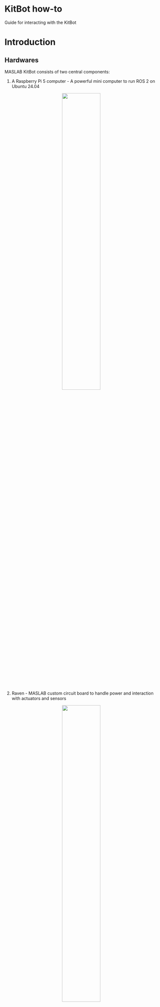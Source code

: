 # KitBot how-to
Guide for interacting with the KitBot

# Introduction
## Hardwares
MASLAB KitBot consists of two central components:  
1. A Raspberry Pi 5 computer - A powerful mini computer to run ROS 2 on Ubuntu 24.04

<p align="center">
<img src="image/pi5.png" width="50%" />
</p>

2. Raven - MASLAB custom circuit board to handle power and interaction with actuators and sensors

<p align="center">
<img src="image/raven.png" width="50%" />
</p>

MASLAB KitBot also includes motors with encoders and servos to mobilize the robot. Teams can opt to use other motors and servos. More about actuators will be covered in another guide.

Raven also includes an onboard inertial measurement unit (IMU) and qwiic (https://www.sparkfun.com/qwiic) connector system to connect the Pi 5 to other sensors. More about how to use sensors will be covered in another guide. 

To power these devices LiPo batteries will be provided.
> [!CAUTION]
> LiPo batteries are **DANGEROUS**. Please review [LiPo how-to](https://github.com/MASLAB/battery-how-to/blob/main/README.md) before using the kitbot with a battery.

## Softwares
The Raspberry Pi 5 is already set up with Ubuntu 24.04 and ROS 2. Communication with the Pi will be through the Pi's Ethernet connector or through the wireless network.

# Hardware Setup
> [!NOTE]
> As a soldering practice ~~and cost cutting effort 💸~~, some kitbot part requires a bit of soldering. If you are new to soldering, need a refresh for soldering, or having any question/concern/problem, please reach out to a MASLAB staff during lab hours for assistance.
> For soldering through-hole components, here is a good tutorial video: https://www.youtube.com/watch?v=DJH7VLGJ4fs
> For soldering cables together, here is another good tutorial video: https://www.youtube.com/watch?v=NSqPHQ1zQco

## Motor
<!-- TODO: Add images -->
The wheel motors come with uncrimped power and encoder wires. Below is the color code for the motor.

<p align="center">
<img src="image/motor_pins.png" width="50%" />
</p>

The Red and White pins are for powering the motor. They can be screwed into the motor terminal blocks (to be explained later). The other pins are for encoders to count how many revolution has the motor rotated. To easily connect and disconnect these pins in the future, we can solder wires with headers onto them:

1. Pull out a black, yellow, green, and blue wires from the precrimped cable sets.

2. Cut each of them in half to have precrimped leads for 2 motors.

3. Strip and solder the uncrimped ends to the motor's uncrimped encoder wires of the same colors.

4. Make 2 of them for the driving wheels.

<!-- Your end motor should look like this below. Make 2 of them for the driving wheels. -->

## Raspberry Pi
The Raspberry Pi 5 requires an active cooler to properly cool the board during heavy computations (i.e. image processing). To install the cooler, follow the installation guide at: https://datasheets.raspberrypi.com/cooling/raspberry-pi-active-cooler-product-brief.pdf 

The Pi also requires a micro SD that stores all the system file. Your kit should include one inside an SD card adapter. This card is already preloaded with ROS2, Raven update scripts, and your team's repository.

## Raven Board

> [!IMPORTANT]
> When described using relative position (left, right, top, bottom, etc.), the board is assummed to be facing up (component side on top). The 40 pins (20x2) headers is "top". All components are installed on the component side unless mentioned otherwise. Header pins are installed with short side down and long side up.

<p align="center">
<img src="image/raven_position.jpeg" width="75%" />
</p>

### Soldering
<!-- TODO: Add images -->
#### On button
Raven needs a power button to turn on. The connector to this power button is located near top right corner of the `1R0` cube (an inductor). Grab the power button cable, the power button connector, and the power button. Solder the connector, matching the outline on the board. Solder the power button cable to the power button.

<p align="center">
<img src="image/power_button.png" width="75%" />
</p>


#### Battery connector
Raven uses an XT30 connector at the right most edge to connect to the battery. Install the connector and make sure that the shape of the connector matches the outline (flat edge toward top and angled edge toward bottom of board). Solder the connector.

> [!CAUTION]
> As a battery connector, soldering and using this connector incorrectly will likely destroy the Raven board AND the Pi if connected. Please make sure to follow the instruction, take a look at staff's reference board, and ask a MASLAB staff if you are unsure about anything.

<p align="center">
<img src="image/battery_connector.png" width="75%" />
</p>

#### Motor terminals
Raven uses 5 terminal blocks around the bottom edge to connect to motors. Each terminal block is for one motor. Solder at least 2 of these terminals to connect to the kitbot wheel motors. Make sure that the opening points to the edge of the board.

<p align="center">
<img src="image/motor_terminal.png" width="75%" />
</p>

#### Encoder pins
Each motor may be equipped with an encoder. The encoder pins are 4x5 pins located on the left side, above 2 black buttons. Populate Raven's encoder ports with black, blue, yellow, and green headers from left to right.

<p align="center">
<img src="image/encoder_pins.png" width="50%" />
</p>

#### Servo pins
A typical servo has 3 pins for power and signal. The servo pins are 5x3 pins near the top right corner of the board. Populate Raven's servo ports with black, red, and yellow headers from top to bottom.

<p align="center">
<img src="image/servo_pins.png" width="75%" />
</p>

#### Digital pins
Raven also have digital IO ports that are connected to the Pi's GPIOs for buttons / limit switches / digital output. They are 2x5 pins located left of the servo pins. Populate the right column with black headers and left with any color like your team's unique board identifier 😁

<p align="center">
<img src="image/io_pins.png" width="50%" />
</p>

#### Pi connector
Raven is connected to the Raspberry Pi 5 through the standard Raspberry Pi 40 pins connector. It is the 20x2 pins located at the top most edge of the board. To populate it:

1. Install the connector such that the exposed pins go from the bottom (side with MASLAB logo) to the top (side with components).

<p align="center">
<img src="image/rpi_pins.png" width="75%" />
</p>

2. Make sure the pins are perfectly square with the board and solder the pins. Misaligned pins may not fit on the Pi.

### Pi connection
Raven is designed as a compact Raspberry Pi HAT (Hardware Attached on Top) board. It meant to be installed directly on top of the Pi 5. To properly secure the board to the Pi, follow the [installation video](https://vilros.com/pages/pi-5-active-cooler-compatible-case-instruction-video) but do not populate the plastic covers. Instead, use Raven board as the top cover and leave the bottom cover uninstalled. We can mount the assembly onto the kitbot later through the bottom standoffs.

### Power button
The [power button](#power-button) you made previously plugs into the power connector. When the battery is connected, this button turns on the system. To turn off, shut down the Pi with Pi's power button (not Raven power button) or [command](#shutdown-pi).

### Motor connection
Raven supports up to 5 motors with 5 optional encoders. If using encoder, make sure the the motor is modified according to [Motor](#motor). 

Each motor [terminal block](#motor-terminals) has 2 screw ports for power and ground (GND) for each motor. The left most block is motor 1 and right most block is motor 5.

Each encoder port is made of a row of [black, blue, yellow, and green pins](#encoder-pins). The top most encoder port is for motor 1 and bottom most port is for motor 5. From black to green (or from left to right if you did not use colored header):

<p align="center">

(Left to right)
| Black       | Blue       | Yellow | Green |
|-------------|------------|--------|-------|
| Hall ground | Hall power | C1     | C2    |

</p>

To connect the motor power, loosen the screws of a terminal block, insert the power (red) wire into one screw ports and ground (white) into the other screw port, and tighten the screws.

> [!TIP]
> The order of the wire does not matter. Reversing them will reverse the rotation of the motor. Feel free to experiment and use whichever order makes the most sense for your software.

To connect the motor encoder, plug in the encoder wires to corresponding signal. 

> [!TIP]
> If you are using the wheel motor you modified in [Motor](#motor), you can match the colors into the encoder port of corresponding motor. If you are using other motor, **check the datasheet and match the signals**. They may have slightly different names but they should all have power, ground, and two other signals. Like the motor, reversing the two signal also reverse the encoder count.

### Servo connection
Raven supports up to 4 servos. Each servo port is made of a column of [black, red, and yellow pins](#servo-pins). The left most servo port is for servo 1 and right most port is for servo 4. From black to yellow (or from top to bottom if you did not use colored header):

<table style="margin: 0px auto;">
  <tr>
    <th>Black</th>
    <td>Ground</td>
  </tr>
  <tr>
    <th>Red</th>
    <td>Power (5V)</td>
  </tr>
  <tr>
    <th>Yellow</th>
    <td>Signal</td>
  </tr>
</table>

To connect the servo, install the servo connector directly onto the servo pins, matching brown to black, red to red, and orange to yellow.

### Digital pins connection
Raven has 5 digital pins that pair with ground pins. Each digital port is made of a row of [your team's favorite colors](#switch-pins) and ground. The right side of the port is all connected to ground. The left side is as followed from top to bottom:

<p align="center">

| Left   | Right |
|--------|-------|
| GPIO6  | GND   |
| GPIO16 | GND   |
| GPIO5  | GND   |
| GPIO7  | GND   |
| GPIO19 | GND   |

</p>

### qwiic connection
Raven also have 2 qwiic ports to support qwiic devices such as another inertial measurement sensor, color sensor, GPS, and even an LCD. Behind the connectors are connection to the I2C ports of the Raspberry Pi. The left connector is for I2C port 1 and right connector is for I2C port 2. More information about qwiic connection system can be found here: https://www.sparkfun.com/qwiic 

### Battery connection
Raven uses an XT30 connector to connect to the battery. This is the yellow connector on the right side of the board. It is smaller than the XT60 connector on the battery and requires an adapter.

<p align="center">
<img src="image/battery_adapter.png" width="50%" />
</p>

# Software Setup
> [!IMPORTANT]
> For this section, power the Pi with Raven installed on top using the USB-C power adapter. **DO NOT USE THE BATTERY**.

## Terminal
Many interaction with the Pi and using ROS will be through a [terminal](https://en.wikipedia.org/wiki/Command-line_interface). To simply put, a terminal is a software for interaction with the computer through text input. For Ubuntu, you can access the terminal in the software panel or use shortcut `Ctrl + Alt + T`.

If you have never used computer through a terminal before, please follow this tutorial to learn how to use the terminal: https://ubuntu.com/tutorials/command-line-for-beginners

## ROS2 Setup
We have a ROS2 local setup guide to install ROS2 and VSCode on your personal computer and familiarize with both software. The guide is available at: https://github.com/MASLAB/ros2-setup

## MIT GitHub setup
If you have never used MIT GitHub, you will need to visit https://github.mit.edu to activate your account. After that, to use git on your computer, you have to create and register a key for your computer to access your account. Follow this documentation to do that: https://docs.github.com/en/enterprise-server@3.2/authentication/connecting-to-github-with-ssh

## Connect to Pi (SSH)
To connect to the Pi, we use [Secure Shell (SSH)](https://en.wikipedia.org/wiki/Secure_Shell) as the most barebone way to connect without a monitor and a keyboard. SSH is preinstalled in Ubuntu. SSH is a software to log in and open a terminal on the Pi through the network. The network connection can be through WiFi or the Pi's Ethernet port (preferred). The Pi is preconfigured to connect to `EECS-Labs` when in lab or `MIT` when anywhere else on campus.

### IP address
For SSH, we need the Pi's [IP address](https://en.wikipedia.org/wiki/IP_address). On WiFi, the IP address and wireless network name of your Pi is reported periodically on https://maslab.mit.edu/pollmemaybe. For Ethernet, connect the to the Pi through the Ethernet cable and the IP of the Pi is fixed at `192.168.1.1`.

> [!IMPORTANT]
> For connection through wireless network, make sure you are on the same wireless network as the Pi. This means you will have to be on `EECS-Labs` in the lab or `MIT`/`MIT Secure` when anywhere else on campus.

> [!TIP]
> For most reliable connection and for ROS message to communicate to your computer as well, please use Ethernet connection. MIT wireless network is set up to refresh the IP address of the Pi and causes frequent disconnection. It also blocks ROS messages from passing between the Pi and your computer. It is really only fine for starting up your robot on the field once you have developed your robot software.

> [!TIP]
> When using Ethernet, it may be helpful to temporarily disable your WiFi connection to not confuse your computer. For VirtualBox, check 

### Account
We will also need a user account to log into the Pi. Please ask a MASLAB staff for username and password information.

### Login in
Once you have the IP address and information, open a terminal and use SSH with this command format.
```shell
ssh <username>@<ip-address>
```
When you use SSH to access a computer with a new IP address for the first time, SSH will return something like:
```text
The authenticity of host '194.195.118.85 (194.195.118.85)' can't be established.
ED25519 key fingerprint is SHA256:wF2qILJg7VbqEE4/zWmyMTSwy3ja7be1jTIg3WzmpeE.
This key is not known by any other names
Are you sure you want to continue connecting (yes/no/[fingerprint])?
```
Enter `yes` to confirm and remember the Pi's network identity for future access. Then type the password as provided by MASLAB staff.

## Connect to Pi (VSCode Remote Window)
VSCode has an extension to remotely connect to the Pi's and open its folders directly on VSCode. The extension is available here: https://marketplace.visualstudio.com/items?itemName=ms-vscode-remote.remote-ssh 

Install and follow the [Getting started](https://marketplace.visualstudio.com/items?itemName=ms-vscode-remote.remote-ssh#getting-started) note with simple SSH host setup. 

## Current folders
Currently, the Pi has 2 folders in the home (`~/`) directory:
1. `raspi-setup` - Setup folder with all the scripts that were used to set up the Pi and update scripts to update Raven's firmware and MASLAB software library.
2. `ros_ws` - A ROS2 workspace that is linked to your team's [MASLAB GitHub repository](https://github.mit.edu/maslab-2025).

## Raven Setup
Raven board is completely new! That also means it comes with no firmware installed. Therefore, we need to install deploy the firmware by running this command on the Pi:

```shell
./raspi-setup/update-software.sh
```

This command will grab the latest version of the Raven firmware and deploy it on the Raven, so make sure Raven is installed on the Pi before running this command. It will also install the latest version of our software library to use Raven and the onboard IMU.

> [!TIP]
> MASLAB will always be a work in progress. We may release updated versions of Raven firmware and software library as we (and you) discover bugs and improve our software. Therefore, remember to run this command again when we announce software updates.

## Shutdown Pi
To shutdown the Pi, run this command on the Pi.
```shell
sudo shutdown 0
```
The `0` in the command indicates that we want to shutdown with 0 wait instead of the default 1 minute wait before shutdown.

Alternatively, you can press the Pi's small power button near the SD card slot.

## Getting ROS message from Pi (ETHERNET ONLY)
### Fix a setup bug
> [!IMPORTANT]
> There is a bug in the Pi's setup that makes ROS2 messages from the Pi not forwarding to your local computer. To fix this, either come by the staff's desk, or try this if you are familiar with editing text files from the terminal:
> 1. SSH into the Pi
> 1. Edit `~/.bashrc` on the Pi
> 2. Remove the line `export FASTDDS_BUILTIN_TRANSPORTS=LARGE_DATA`
> 3. Save and reboot the Pi  
> 
> Sorry for the trouble!

Due to restrictions on MIT WiFi networks, ROS2 messages can only be forwarded through Ethernet connection. To try this out: 

1. Do [FizzBuzz exercise](https://github.com/MASLAB/ROS2_FizzBuzz) on the Pi through SSH or VSCode Remote.
2. Also have at least fizzbuzz_interfaces on your local ROS2 workspace.
3. Build and source the workspace on BOTH the Pi and your local computer.
4. Launch fizzbuzz (`ros2 launch fizzbuzz fizzbuzz_launch.py`) on the Pi.
5. Echo fizzbuzz_stats (`ros2 topic echo fizzbuzz_stats`) on your computer.

After following those steps, make sure that `fizzbuzz_stats` messages display on your computer. You can also run `rqt` on your computer and see that the nodes are as expected.

> [!TIP]
> Getting messages passes between the Pi and your local computer is extremely helpful for debugging purposes. It will let you visualize what the Pi see from its webcam for example. It will also allow you to send commands from your computer computer to the Pi. The latter may become useful in later stages of the class.

### VirtualBox troubleshooting
If ROS messages from the Pi are not displaying on your VirtualBox Ubuntu, try the following:

#### If you are using a USB to Ethernet adapter:
1. Disconnect from your computer's network by unchecking `Connect Network Adapter` from `Devices > Networks`.

<p align="center">
<img src="image/disconnect_adapter.png" width="75%" />
</p>

2. Connect the USB to Ethernet adapter that is plugged into the Pi as a USB device with `Devices > USB`. This way the USB to Ethernet adapter is connected directly to your virtual machine.

<p align="center">
<img src="image/connect_adapter.png" width="75%" />
</p>

#### If you are not using an adapter and using your laptop's Ethernet port:
1. Open the virtual machine's settings (https://github.com/MASLAB/ros2-setup?tab=readme-ov-file#additional-settings)
2. Select `Network` and set: 
  * `Attached to` to `Bridged Adapter`
  * `Name` to your computer's Ethernet adapter
  * `Promicious Mode` to `Allow All`

<p align="center">
<img src="image/bridged_adapter.png" width="75%" />
</p>

# What's next?
Congratulations, you have set up and familiarized with the KitBot hardware! Please checkout the following how-tos to use KitBot and ROS2!  
* [Battery how-to](https://github.com/MASLAB/battery-how-to)
* [Software how-to](https://github.com/MASLAB/software-how-to)
* [Camera how-to](https://github.com/MASLAB/camera-how-to)  
